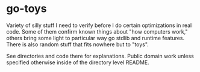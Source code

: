 go-toys
=======

Variety of silly stuff I need to verify before I do certain optimizations in real code. Some of them confirm known things about "how computers work," others bring some light to particular way go stdlib and runtime features. There is also random stuff that fits nowhere but to "toys".

See directories and code there for explanations. Public domain work unless specified otherwise inside of the directory level README.


